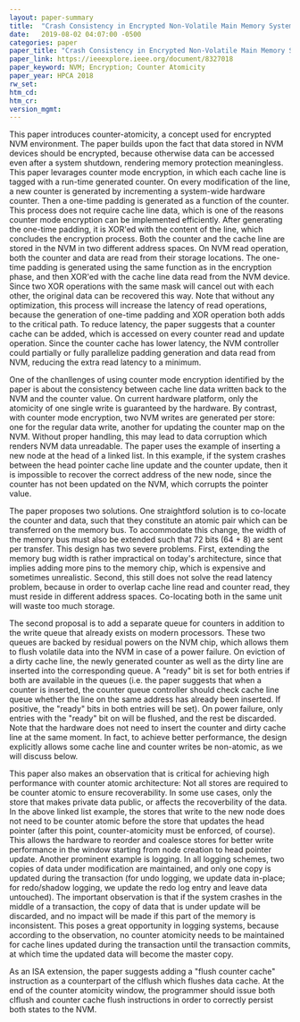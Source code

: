 ```yaml
---
layout: paper-summary
title:  "Crash Consistency in Encrypted Non-Volatile Main Memory Systems"
date:   2019-08-02 04:07:00 -0500
categories: paper
paper_title: "Crash Consistency in Encrypted Non-Volatile Main Memory Systems"
paper_link: https://ieeexplore.ieee.org/document/8327018
paper_keyword: NVM; Encryption; Counter Atomicity
paper_year: HPCA 2018
rw_set: 
htm_cd: 
htm_cr: 
version_mgmt: 
---
```


This paper introduces counter-atomicity, a concept used for encrypted NVM environment. The paper builds upon the fact
that data stored in NVM devices should be encrypted, because otherwise data can be accessed even after a system shutdown,
rendering memory protection meaningless. This paper levarages counter mode encryption, in which each cache line is tagged 
with a run-time generated counter. On every modification of the line, a new counter is generated by incrementing a system-wide 
hardware counter. Then a one-time padding is generated as a function of the counter. This process does not require cache 
line data, which is one of the reasons counter mode encryption can be implemented efficiently. After generating the one-time
padding, it is XOR'ed with the content of the line, which concludes the encryption process. Both the counter and the cache 
line are stored in the NVM in two different address spaces. On NVM read operation, both the counter and data are read
from their storage locations. The one-time padding is generated using the same function as in the encryption phase, and then
XOR'ed with the cache line data read from the NVM device. Since two XOR operations with the same mask will cancel out with 
each other, the original data can be recovered this way. Note that without any optimization, this process will increase 
the latency of read operations, because the generation of one-time padding and XOR operation both adds to the critical path.
To reduce latency, the paper suggests that a counter cache can be added, which is accessed on every counter read and update 
operation. Since the counter cache has lower latency, the NVM controller could partially or fully parallelize padding 
generation and data read from NVM, reducing the extra read latency to a minimum. 

One of the chanllenges of using counter mode encryption identified by the paper is about the consistency between cache line
data written back to the NVM and the counter value. On current hardware platform, only the atomicity of one single write 
is guaranteed by the hardware. By contrast, with counter mode encryption, two NVM writes are generated per store: one for 
the regular data write, another for updating the counter map on the NVM. Without proper handling, this may lead to data 
corruption which renders NVM data unreadable. The paper uses the example of inserting a new node at the head of a linked list.
In this example, if the system crashes between the head pointer cache line update and the counter update, then it is impossible
to recover the correct address of the new node, since the counter has not been updated on the NVM, which corrupts the 
pointer value. 

The paper proposes two solutions. One straightford solution is to co-locate the counter and data, such that they constitute 
an atomic pair which can be transferred on the memory bus. To accommodate this change, the width of the memory bus must 
also be extended such that 72 bits (64 + 8) are sent per transfer. This design has two severe problems. First, extending the 
memory bug width is rather impractical on today's architecture, since that implies adding more pins to the memory chip,
which is expensive and sometimes unrealistic. Second, this still does not solve the read latency problem, because in order 
to overlap cache line read and counter read, they must reside in different address spaces. Co-locating both in the 
same unit will waste too much storage.

The second proposal is to add a separate queue for counters in addition to the write queue that already exists on modern
processors. These two queues are backed by residual powers on the NVM chip, which allows them to flush volatile data into 
the NVM in case of a power failure. On eviction of a dirty cache line, the newly generated counter as well as the dirty
line are inserted into the corresponding queue. A "ready" bit is set for both entries if both are available in the queues
(i.e. the paper suggests that when a counter is inserted, the counter queue controller should check cache line queue whether 
the line on the same address has already been inserted. If positive, the "ready" bits in both entries will be set). On 
power failure, only entries with the "ready" bit on will be flushed, and the rest be discarded. Note that the hardware
does not need to insert the counter and dirty cache line at the same moment. In fact, to achieve better performance, the 
design explicitly allows some cache line and counter writes be non-atomic, as we will discuss below. 

This paper also makes an observation that is critical for achieving high performance with counter atomic architecture:
Not all stores are required to be counter atomic to ensure recoverability. In some use cases, only the store that makes 
private data public, or affects the recoverbility of the data. In the above linked list example, the stores that 
write to the new node does not need to be counter atomic before the store that updates the head pointer (after this point,
counter-atomicity must be enforced, of course). This allows the hardware to reorder and coalesce stores for better write 
performance in the window starting from node creation to head pointer update. Another prominent example is logging. 
In all logging schemes, two copies of data under modification are maintained, and only one copy is updated during the 
transaction (for undo logging, we update data in-place; for redo/shadow logging, we update the redo log entry and leave 
data untouched). The important observation is that if the system crashes in the middle of a transaction, the copy of data
that is under update will be discarded, and no impact will be made if this part of the memory is inconsistent. This poses 
a great opportunity in logging systems, because according to the observation, no counter atomicity needs to be maintained
for cache lines updated during the transaction until the transaction commits, at which time the updated data will become 
the master copy. 

As an ISA extension, the paper suggests adding a "flush counter cache" instruction as a counterpart of the clflush which 
flushes data cache. At the end of the counter atomicity window, the programmer should issue both clflush and counter 
cache flush instructions in order to correctly persist both states to the NVM. 